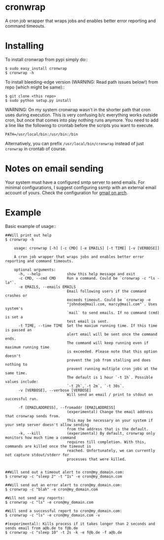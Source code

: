 cronwrap
===========================================

A cron job wrapper that wraps jobs and enables better error reporting and command timeouts.


Installing
===========

To install cronwrap from pypi simply do::

    $ sudo easy_install cronwrap
    $ cronwrap -h

To install bleeding-edge version (WARNING: Read path issues below!) from repo (which might be same)::

    $ git clone <this repo>
    $ sudo python setup.py install

WARNING: On my system cronwrap wasn't in the shorter path that cron uses during execution. This is very confusing b/c everything works outside cron, but once that comes into play nothing runs anymore. You need to add a line like the following to crontab before the scripts you want to execute.

```
PATH=/usr/local/bin:/usr/bin:/bin
```

Alternatively, you can prefix ```/usr/local/bin/cronwrap``` instead of just ```cronwrap``` in crontab of course. 



Notes on email sending
===========
Your system must have a configured smtp server to send emails. For minimal configurations, I suggest configuring ssmtp with an external email account of yours. Check the configuration for [gmail on arch](https://wiki.archlinux.org/index.php/SSMTP).

Example
===========

Basic example of usage::

    ##Will print out help
    $ cronwrap -h

        usage: cronwrap [-h] [-c CMD] [-e EMAILS] [-t TIME] [-v [VERBOSE]]

        A cron job wrapper that wraps jobs and enables better error reporting and command timeouts.

        optional arguments:
          -h, --help            show this help message and exit
          -c CMD, --cmd CMD     Run a command. Could be `cronwrap -c "ls -la"`.
          -e EMAILS, --emails EMAILS
                                Email following users if the command crashes or
                                exceeds timeout. Could be `cronwrap -e
                                "johndoe@mail.com, marcy@mail.com"`. Uses system's
                                `mail` to send emails. If no command (cmd) is set a
                                test email is sent.
          -t TIME, --time TIME  Set the maxium running time. If this time is passed an
                                alert email will be sent once the command ends.
                                The command will keep running even if maximum running time
                                is exceeded. Please note that this option doesn't
                                prevent the job from stalling and does nothing to
                                prevent running multiple cron jobs at the same time.
                                The default is 1 hour `-t 1h`. Possible values include:
                                `-t 2h`,`-t 2m`, `-t 30s`.
          -v [VERBOSE], --verbose [VERBOSE]
                                Will send an email / print to stdout on successful run.

          -f [EMAILADDRESS], --fromaddr [EMAILADDRESS] 
                                (experimental) Change the email address that cronwrap sends from.
                                This may be necessary on your system if your smtp server doesn't allow sending 
                                from the address that is the default.
          -k, --kill            (experimental) By default, cronwrap only monitors how much time a command
                                requires till completion. With this, commands are killed once the timeout is
                                reached. Unfortunately, we can currently not capture stdout/stderr for 
                                processes that were killed.


    ##Will send out a timeout alert to cron@my_domain.com:
    $ cronwrap -c "sleep 2" -t "1s" -e cron@my_domain.com

    ##Will send out an error alert to cron@my_domain.com:
    $ cronwrap -c "blah" -e cron@my_domain.com

    #Will not send any reports:
    $ cronwrap -c "ls" -e cron@my_domain.com

    #Will send a successful report to cron@my_domain.com:
    $ cronwrap -c "ls" -e cron@my_domain.com -v

    #(experimental): Kills process if it takes longer than 2 seconds and sends email from a@b.de to f@b.de
    $ cronwrap -c "sleep 10" -t 2s -k -e f@b.de -f a@b.de
